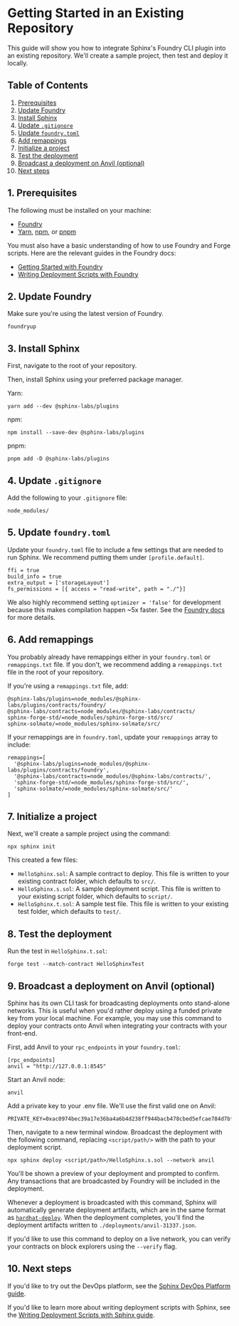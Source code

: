 # Getting Started in an Existing Repository

This guide will show you how to integrate Sphinx's Foundry CLI plugin into an existing repository. We'll create a sample project, then test and deploy it locally.

## Table of Contents

1. [Prerequisites](#1-prerequisites)
2. [Update Foundry](#2-update-foundry)
3. [Install Sphinx](#3-install-sphinx)
4. [Update `.gitignore`](#4-update-gitignore)
5. [Update `foundry.toml`](#5-update-foundrytoml)
6. [Add remappings](#6-add-remappings)
7. [Initialize a project](#7-initialize-a-project)
8. [Test the deployment](#8-test-the-deployment)
9. [Broadcast a deployment on Anvil (optional)](#9-broadcast-a-deployment-on-anvil-optional)
10. [Next steps](#10-next-steps)

## 1. Prerequisites

The following must be installed on your machine:
- [Foundry](https://book.getfoundry.sh/getting-started/installation)
- [Yarn](https://classic.yarnpkg.com/lang/en/docs/install/), [npm](https://docs.npmjs.com/downloading-and-installing-node-js-and-npm), or [pnpm](https://pnpm.io/installation)

You must also have a basic understanding of how to use Foundry and Forge scripts. Here are the relevant guides in the Foundry docs:
* [Getting Started with Foundry](https://book.getfoundry.sh/getting-started/first-steps)
* [Writing Deployment Scripts with Foundry](https://book.getfoundry.sh/tutorials/solidity-scripting)

## 2. Update Foundry

Make sure you're using the latest version of Foundry.

```
foundryup
```

## 3. Install Sphinx

First, navigate to the root of your repository.

Then, install Sphinx using your preferred package manager.

Yarn:
```
yarn add --dev @sphinx-labs/plugins
```

npm:
```
npm install --save-dev @sphinx-labs/plugins
```

pnpm:
```
pnpm add -D @sphinx-labs/plugins
```

## 4. Update `.gitignore`

Add the following to your `.gitignore` file:
```
node_modules/
```

## 5. Update `foundry.toml`

Update your `foundry.toml` file to include a few settings that are needed to run Sphinx. We recommend putting them under `[profile.default]`.

```
ffi = true
build_info = true
extra_output = ['storageLayout']
fs_permissions = [{ access = "read-write", path = "./"}]
```

We also highly recommend setting `optimizer = 'false'` for development because this makes compilation happen ~5x faster. See the [Foundry docs](https://book.getfoundry.sh/reference/forge/forge-build?highlight=optimizer#conditional-optimizer-usage) for more details.

## 6. Add remappings

You probably already have remappings either in your `foundry.toml` or `remappings.txt` file. If you don't, we recommend adding a `remappings.txt` file in the root of your repository.

If you're using a `remappings.txt` file, add:
```
@sphinx-labs/plugins=node_modules/@sphinx-labs/plugins/contracts/foundry/
@sphinx-labs/contracts=node_modules/@sphinx-labs/contracts/
sphinx-forge-std/=node_modules/sphinx-forge-std/src/
sphinx-solmate/=node_modules/sphinx-solmate/src/
```

If your remappings are in `foundry.toml`, update your `remappings` array to include:
```
remappings=[
  '@sphinx-labs/plugins=node_modules/@sphinx-labs/plugins/contracts/foundry',
  '@sphinx-labs/contracts=node_modules/@sphinx-labs/contracts/',
  'sphinx-forge-std/=node_modules/sphinx-forge-std/src/',
  'sphinx-solmate/=node_modules/sphinx-solmate/src/'
]
```

## 7. Initialize a project

Next, we'll create a sample project using the command:
```
npx sphinx init
```

This created a few files:
- `HelloSphinx.sol`: A sample contract to deploy. This file is written to your existing contract folder, which defaults to `src/`.
- `HelloSphinx.s.sol`: A sample deployment script. This file is written to your existing script folder, which defaults to `script/`.
- `HelloSphinx.t.sol`: A sample test file. This file is written to your existing test folder, which defaults to `test/`.

## 8. Test the deployment

Run the test in `HelloSphinx.t.sol`:
```
forge test --match-contract HelloSphinxTest
```

## 9. Broadcast a deployment on Anvil (optional)

Sphinx has its own CLI task for broadcasting deployments onto stand-alone networks. This is useful when you'd rather deploy using a funded private key from your local machine. For example, you may use this command to deploy your contracts onto Anvil when integrating your contracts with your front-end.

First, add Anvil to your `rpc_endpoints` in your `foundry.toml`:
```
[rpc_endpoints]
anvil = "http://127.0.0.1:8545"
```

Start an Anvil node:
```
anvil
```

Add a private key to your .env file. We'll use the first valid one on Anvil:
```
PRIVATE_KEY=0xac0974bec39a17e36ba4a6b4d238ff944bacb478cbed5efcae784d7bf4f2ff80
```

Then, navigate to a new terminal window. Broadcast the deployment with the following command, replacing `<script/path/>` with the path to your deployment script.

```
npx sphinx deploy <script/path>/HelloSphinx.s.sol --network anvil
```

You'll be shown a preview of your deployment and prompted to confirm. Any transactions that are broadcasted by Foundry will be included in the deployment.

Whenever a deployment is broadcasted with this command, Sphinx will automatically generate deployment artifacts, which are in the same format as [`hardhat-deploy`](https://github.com/wighawag/hardhat-deploy). When the deployment completes, you'll find the deployment artifacts written to `./deployments/anvil-31337.json`.

If you'd like to use this command to deploy on a live network, you can verify your contracts on block explorers using the `--verify` flag.

## 10. Next steps

If you'd like to try out the DevOps platform, see the [Sphinx DevOps Platform guide](https://github.com/sphinx-labs/sphinx/blob/develop/docs/ops-getting-started.md).

If you'd like to learn more about writing deployment scripts with Sphinx, see the [Writing Deployment Scripts with Sphinx guide](https://github.com/sphinx-labs/sphinx/blob/develop/docs/writing-scripts.md).
